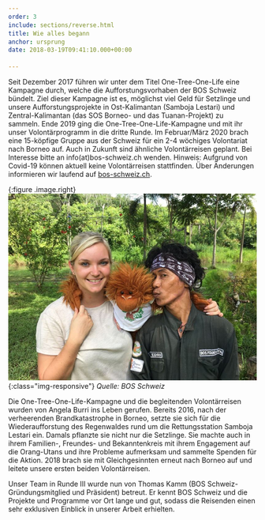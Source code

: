 ```yaml
---
order: 3
include: sections/reverse.html
title: Wie alles begann
anchor: ursprung
date: 2018-03-19T09:41:10.000+00:00

---
```

Seit Dezember 2017 führen wir unter dem Titel One-Tree-One-Life eine Kampagne durch, welche die Aufforstungsvorhaben der BOS Schweiz bündelt. Ziel dieser Kampagne ist es, möglichst viel Geld für Setzlinge und unsere Aufforstungsprojekte in Ost-Kalimantan (Samboja Lestari) und Zentral-Kalimantan (das SOS Borneo- und das Tuanan-Projekt) zu sammeln. Ende 2019 ging die One-Tree-One-Life-Kampagne und mit ihr unser Volontärprogramm in die dritte Runde. Im Februar/März 2020 brach eine 15-köpfige Gruppe aus der Schweiz für ein 2-4 wöchiges Volontariat nach Borneo auf. Auch in Zukunft sind ähnliche Volontärreisen geplant. Bei Interesse bitte an info(at)bos-schweiz.ch wenden. Hinweis: Aufgrund von Covid-19 können aktuell keine Volontärreisen stattfinden. Über Änderungen informieren wir laufend auf [bos-schweiz.ch](https://www.bos-schweiz.ch/de/helfen/unterstuetzung/volontariat-bei-bos.htm).

{:figure .image.right}
![](/gallery/full/2018/01/26/IMG-20180126-WA0059.jpg){:class="img-responsive"}
_Quelle: BOS Schweiz_

Die One-Tree-One-Life-Kampagne und die begleitenden Volontärreisen wurden von Angela Burri ins Leben gerufen. Bereits 2016, nach der verheerenden Brandkatastrophe in Borneo, setzte sie sich für die Wiederaufforstung des Regenwaldes rund um die Rettungsstation Samboja Lestari ein. Damals pflanzte sie nicht nur die Setzlinge. Sie machte auch in ihrem Familien-, Freundes- und Bekanntenkreis mit ihrem Engagement auf die Orang-Utans und ihre Probleme aufmerksam und sammelte Spenden für die Aktion. 2018 brach sie mit Gleichgesinnten erneut nach Borneo auf und leitete unsere ersten beiden Volontärreisen.

Unser Team in Runde III wurde nun von Thomas Kamm (BOS Schweiz-Gründungsmitglied und Präsident) betreut. Er kennt BOS Schweiz und die Projekte und Programme vor Ort lange und gut, sodass die Reisenden einen sehr exklusiven Einblick in unserer Arbeit erhielten.